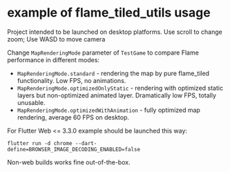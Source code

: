 # example of flame_tiled_utils usage

Project intended to be launched on desktop platforms. Use scroll to change zoom; Use WASD to move
camera

Change `MapRenderingMode` parameter of `TestGame` to compare Flame performance in different modes:

- `MapRenderingMode.standard` - rendering the map by pure flame_tiled functionality. Low FPS, no
  animations.
- `MapRenderingMode.optimizedOnlyStatic` - rendering with optimized static layers but non-optimized
  animated layer. Dramatically low FPS, totally unusable.
- `MapRenderingMode.optimizedWithAnimation` - fully optimized map rendering, average 60 FPS on
  desktop.

For Flutter Web <= 3.3.0 example should be launched this way:
```shell
flutter run -d chrome --dart-define=BROWSER_IMAGE_DECODING_ENABLED=false
```

Non-web builds works fine out-of-the-box.